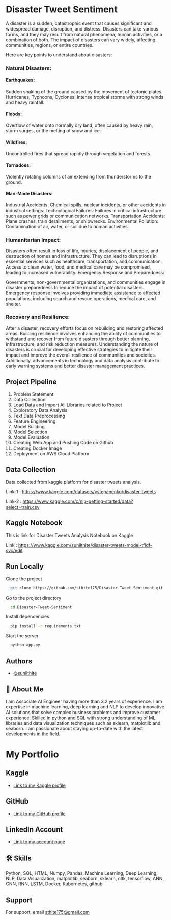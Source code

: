 # Disaster Tweet Sentiment

A disaster is a sudden, catastrophic event that causes significant and widespread damage, disruption, and distress. Disasters can take various forms, and they may result from natural phenomena, human activities, or a combination of both. The impact of disasters can vary widely, affecting communities, regions, or entire countries.

Here are key points to understand about disasters:

### Natural Disasters:

#### Earthquakes: 
Sudden shaking of the ground caused by the movement of tectonic plates.
Hurricanes, Typhoons, Cyclones: Intense tropical storms with strong winds and heavy rainfall.
#### Floods: 
Overflow of water onto normally dry land, often caused by heavy rain, storm surges, or the melting of snow and ice.
#### Wildfires:
Uncontrolled fires that spread rapidly through vegetation and forests.
#### Tornadoes: 
Violently rotating columns of air extending from thunderstorms to the ground.
#### Man-Made Disasters:
Industrial Accidents: Chemical spills, nuclear incidents, or other accidents in industrial settings.
Technological Failures: Failures in critical infrastructure such as power grids or communication networks.
Transportation Accidents: Plane crashes, train derailments, or shipwrecks.
Environmental Pollution: Contamination of air, water, or soil due to human activities.

### Humanitarian Impact:
Disasters often result in loss of life, injuries, displacement of people, and destruction of homes and infrastructure.
They can lead to disruptions in essential services such as healthcare, transportation, and communication.
Access to clean water, food, and medical care may be compromised, leading to increased vulnerability.
Emergency Response and Preparedness:

Governments, non-governmental organizations, and communities engage in disaster preparedness to reduce the impact of potential disasters.
Emergency response involves providing immediate assistance to affected populations, including search and rescue operations, medical care, and shelter.

### Recovery and Resilience:
After a disaster, recovery efforts focus on rebuilding and restoring affected areas.
Building resilience involves enhancing the ability of communities to withstand and recover from future disasters through better planning, infrastructure, and risk reduction measures.
Understanding the nature of disasters is crucial for developing effective strategies to mitigate their impact and improve the overall resilience of communities and societies. Additionally, advancements in technology and data analysis contribute to early warning systems and better disaster management practices.
## Project Pipeline

1. Problem Statement
2. Data Collection
3. Load Data and Import All Libraries related to Project
4. Exploratory Data Analysis
5. Text Data Preprocessing
6. Feature Engineering
7. Model Building
8. Model Selection
9. Model Evaluation
10. Creating Web App and Pushing Code on Github
11. Creating Docker Image
12. Deployment on AWS Cloud Platform


## Data Collection 
Data collected from kaggle platform for disaster tweets analysis.

Link-1 : https://www.kaggle.com/datasets/vstepanenko/disaster-tweets

Link-2 : https://www.kaggle.com/c/nlp-getting-started/data?select=train.csv
## Kaggle Notebook

This is link for Disaster Tweets Analysis Notebook on Kaggle

Link : https://www.kaggle.com/sunilthite/disaster-tweets-model-tfidf-svc/edit
## Run Locally

Clone the project

```bash
  git clone https://github.com/sthite175/Disaster-Tweet-Sentiment.git
```

Go to the project directory

```bash
  cd Disaster-Tweet-Sentiment
```

Install dependencies

```bash
  pip install -r requirements.txt
```

Start the server

```bash
  python app.py
```


## Authors

- [@sunilthite](https://www.github.com/sthite175)


## 🚀 About Me
I am Associate AI Engineer having more than 3.2 years of experience. I am expertise in machine learning, deep learning and NLP to develop innovative AI solutions that solve complex business problems and improve customer experience. Skilled in python and SQL with strong understanding of ML libraries and data visualization techniques such as sklearn, matplotlib and seaborn. I am passionate about staying up-to-date with the latest developments in the field.

# My Portfolio

## Kaggle
- [Link to my Kaggle profile](https://www.kaggle.com/sunilthite)

## GitHub
- [Link to my GitHub profile](https://github.com/sthite175)

## LinkedIn Account
- [Link to my account page](https://www.linkedin.com/in/sunil-thite-a04745271)






## 🛠 Skills
Python, SQL, HTML, Numpy, Pandas, Machine Learning, Deep Learning, NLP, Data Visualization, matplotlib, seaborn, sklearn, nltk, tensorflow, ANN, CNN, RNN, LSTM, Docker, Kubernetes, github


## Support

For support, email sthite175@gmail.com

